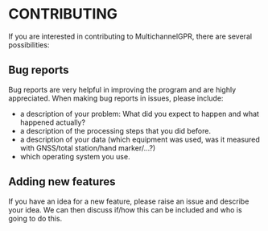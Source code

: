 # CONTRIBUTING

If you are interested in contributing to MultichannelGPR, there are several possibilities:

## Bug reports
Bug reports are very helpful in improving the program and are highly appreciated.
When making bug reports in issues, please include:
- a description of your problem: What did you expect to happen and what happened actually?
- a description of the processing steps that you did before.
- a description of your data (which equipment was used, was it measured with GNSS/total station/hand marker/...?)
- which operating system you use.

## Adding new features
If you have an idea for a new feature, please raise an issue and describe your idea. We can then discuss if/how this can be included and who is going to do this.

